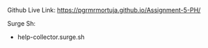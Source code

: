 Github Live Link:
https://pgrmrmortuja.github.io/Assignment-5-PH/

Surge Sh:
- help-collector.surge.sh
